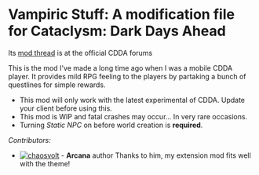 # Vampiric Stuff: A modification file for Cataclysm: Dark Days Ahead

Its [mod thread](https://discourse.cataclysmdda.org/t/vampiric-stuffs-mod-thread/16001/1) is at the official CDDA forums

This is the mod I've made a long time ago when I was a mobile CDDA player. It provides mild RPG feeling to the players
by partaking a bunch of questlines for simple rewards.

- This mod will only work with the latest experimental of CDDA. Update your client before using this.
- This mod is WIP and fatal crashes may occur... In very rare occasions.
- Turning *Static NPC* on before world creation is **required**.

*Contributors:*

* [![chaosvolt](https://avatars1.githubusercontent.com/u/11582235?s=20&v=4)](https://github.com/chaosvolt) - **Arcana**
  author Thanks to him, my extension mod fits well with the theme!